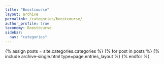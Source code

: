 ```yaml
---
title: "Boostcourse"
layout: archive
permalink: /categories/boostcourse/
author_profile: true
taxonomy: Boostcourse
sidebar:
  nav: "categories"
---
```


{% assign posts = site.categories.categories %}
{% for post in posts %} {% include archive-single.html type=page.entries_layout %} {% endfor %}
